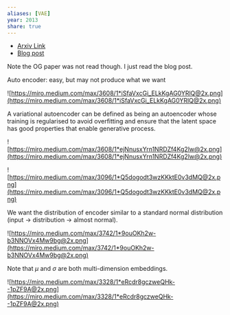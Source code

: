 ```yaml
---
aliases: [VAE]
year: 2013
share: true
---
```

- [Arxiv Link](https://arxiv.org/abs/1312.6114)
- [Blog post](https://towardsdatascience.com/understanding-variational-autoencoders-vaes-f70510919f73)

Note the OG paper was not read though. I just read the blog post.

Auto encoder: easy, but may not produce what we want

  

![https://miro.medium.com/max/3608/1*iSfaVxcGi_ELkKgAG0YRlQ@2x.png](https://miro.medium.com/max/3608/1*iSfaVxcGi_ELkKgAG0YRlQ@2x.png)

  

A variational autoencoder can be defined as being an autoencoder whose training is regularised to avoid overfitting and ensure that the latent space has good properties that enable generative process.

  

![https://miro.medium.com/max/3608/1*ejNnusxYrn1NRDZf4Kg2lw@2x.png](https://miro.medium.com/max/3608/1*ejNnusxYrn1NRDZf4Kg2lw@2x.png)

  

![https://miro.medium.com/max/3096/1*Q5dogodt3wzKKktE0v3dMQ@2x.png](https://miro.medium.com/max/3096/1*Q5dogodt3wzKKktE0v3dMQ@2x.png)

  

We want the distribution of encoder similar to a standard normal distribution (input → distribution → almost normal).

  

![https://miro.medium.com/max/3742/1*9ouOKh2w-b3NNOVx4Mw9bg@2x.png](https://miro.medium.com/max/3742/1*9ouOKh2w-b3NNOVx4Mw9bg@2x.png)

  

Note that $\mu$ and $\sigma$ are both multi-dimension embeddings.

  

![https://miro.medium.com/max/3328/1*eRcdr8gczweQHk--1pZF9A@2x.png](https://miro.medium.com/max/3328/1*eRcdr8gczweQHk--1pZF9A@2x.png)
